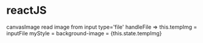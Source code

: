 # reactJS
canvasImage
read image from input type='file'
handleFile => this.tempImg = inputFile
myStyle = background-image = {this.state.tempImg}

